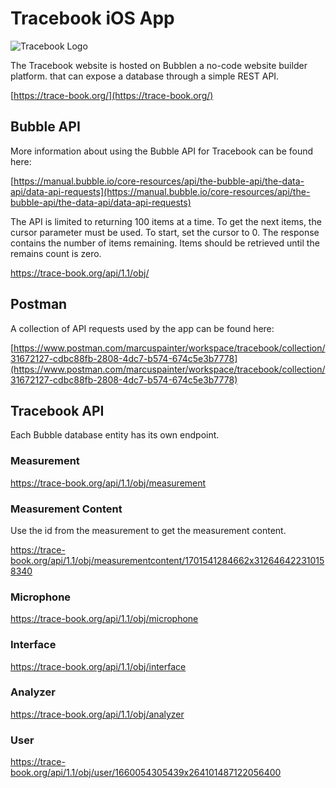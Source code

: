 # Tracebook iOS App

![Tracebook Logo](https://c2b1d9fa5c3d26f2666647d298a3ed0a.cdn.bubble.io/f1607387294628x364723563952972000/Trace_logo_2.svg)

The Tracebook website is hosted on Bubblen a no-code website builder platform.  that can expose a database through a simple REST API. 

[https://trace-book.org/](https://trace-book.org/)

## Bubble API

More information about using the Bubble API for Tracebook can be found here:

[https://manual.bubble.io/core-resources/api/the-bubble-api/the-data-api/data-api-requests](https://manual.bubble.io/core-resources/api/the-bubble-api/the-data-api/data-api-requests)

The API is limited to returning 100 items at a time. To get the next items, the cursor parameter must be used. To start, set the cursor to 0. 
The response contains the number of items remaining. Items should be retrieved until the remains count is zero.

https://trace-book.org/api/1.1/obj/

## Postman

A collection of API requests used by the app can be found here:

[https://www.postman.com/marcuspainter/workspace/tracebook/collection/31672127-cdbc88fb-2808-4dc7-b574-674c5e3b7778](https://www.postman.com/marcuspainter/workspace/tracebook/collection/31672127-cdbc88fb-2808-4dc7-b574-674c5e3b7778)



## Tracebook API

Each Bubble database entity has its own endpoint.

### Measurement

https://trace-book.org/api/1.1/obj/measurement

### Measurement Content

Use the id from the measurement to get the measurement content.

https://trace-book.org/api/1.1/obj/measurementcontent/1701541284662x312646422310158340

### Microphone

https://trace-book.org/api/1.1/obj/microphone

### Interface

https://trace-book.org/api/1.1/obj/interface

### Analyzer

https://trace-book.org/api/1.1/obj/analyzer

### User

https://trace-book.org/api/1.1/obj/user/1660054305439x264101487122056400
